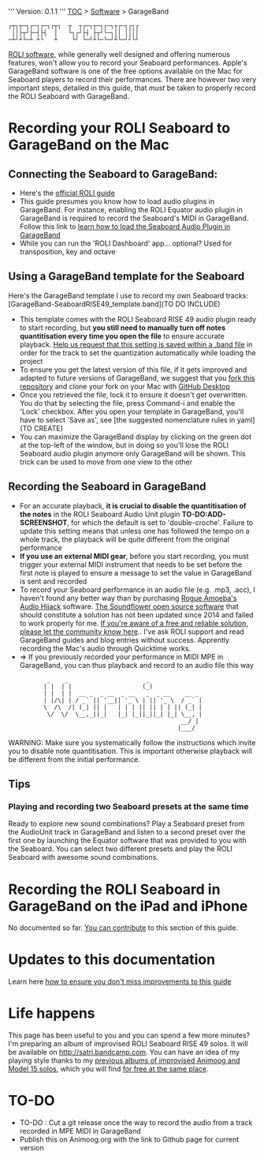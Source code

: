 '''
Version: 0.1.1
'''
[TOC](../README.md) > [Software](README.md) > GarageBand
```
┌┬┐┬─┐┌─┐┌─┐┌┬┐  ┬  ┬┌─┐┬─┐┌─┐┬┌─┐┌┐┌
 ││├┬┘├─┤├┤  │   └┐┌┘├┤ ├┬┘└─┐││ ││││
─┴┘┴└─┴ ┴└   ┴    └┘ └─┘┴└─└─┘┴└─┘┘└┘
```

[ROLI software](software.md), while generally well designed and offering numerous features, won't allow you to record your Seaboard performances. Apple's GarageBand software is one of the free options available on the Mac for Seaboard players to record their performances. There are however two very important steps, detailed in this guide, that *must* be taken to properly record the ROLI Seaboard with GarageBand.



# Recording your ROLI Seaboard to GarageBand on the Mac

## Connecting the Seaboard to GarageBand:

* Here's the [official ROLI guide](https://support.roli.com/article/using-the-seaboard-with-garageband/)
 * This guide presumes you know how to load audio plugins in GarageBand. For instance, enabling the ROLI Equator audio plugin in GarageBand is required to record the Seaboard's MIDI in GarageBand. Follow this link to [learn how to load the Seaboard Audio Plugin in GarageBand ](https://support.native-instruments.com/hc/en-us/articles/210292525-How-to-Insert-Native-Instruments-Plug-ins-in-GarageBand)
* While you can run the 'ROLI Dashboard' app... optional? Used for transposition, key and octave

## Using a GarageBand template for the Seaboard

Here's the GarageBand template I use to record my own Seaboard tracks: [GarageBand-SeaboardRISE49_template.band](TO DO INCLUDE)

* This template comes with the ROLI Seaboard RISE 49 audio plugin ready to start recording, but __you still need to manually turn off notes quantitisation every time you open the file__ to ensure accurate playback. [Help us request that this setting is saved within a .band file](TO-BE-CREATED) in order for the track to set the quantization automatically while loading the project
* To ensure you get the latest version of this file, if it gets improved and adapted to future versions of GarageBand, we suggest that you [fork this repository]() and clone your fork on your Mac with [GitHub Desktop]()
* Once you retrieved the file, lock it to ensure it doesn't get overwritten. You do that by selecting the file, press Command-i and enable the 'Lock' checkbox. After you open your template in GarageBand, you'll have to select 'Save as', see [the suggested nomenclature rules in yaml](TO CREATE)
* You can maximize the GarageBand display by clicking on the green dot at the top-left of the window, but in doing so you'll lose the ROLI Seaboard audio plugin anymore only GarageBand will be shown. This trick can be used to move from one view to the other

## Recording the Seaboard in GarageBand

* For an accurate playback, __it is crucial to disable the quantitisation of the notes__ in the ROLI Seaboard Audio Unit plugin __TO-DO:ADD-SCREENSHOT__, for which the default is set to 'double-croche'. Failure to update this setting means that unless one has followed the tempo on a whole track, the playback will be quite different from the original performance
* __If you use an external MIDI gear__, before you start recording, you must trigger your external MIDI instrument that needs to be set before the first note is played to ensure a message to set the value in GarageBand is sent and recorded  
* To record your Seaboard performance in an audio file (e.g. .mp3, .acc), I haven't found any better way than by purchasing [Rogue Amoeba's Audio Hijack](http://rogueamoeba.com/audiohijack/) software. [The Soundflower open source software](https://github.com/mattingalls/Soundflower) that should constitute a solution has not been updated since 2014 and failed to work properly for me. [If you're aware of a free and reliable solution, please let the community know here](LINK-TO-A-RELATED-ISSUE).. I've ask ROLI support and read GarageBand guides and blog entries without success. Apprently recording the Mac's audio through Quicktime works.
 * => If you previously recorded your performance in MIDI MPE in GarageBand, you can thus playback and record to an audio file this way

```
           _    _                      _               
          | |  | |                    (_)              
          | |  | |  __ _  _ __  _ __   _  _ __    __ _
          | |/\| | / _` || '__|| '_ \ | || '_ \  / _` |
          \  /\  /| (_| || |   | | | || || | | || (_| |
           \/  \/  \__,_||_|   |_| |_||_||_| |_| \__, |
                                                 __/ |
                                                |___/
```
  WARNING: Make sure you systematically follow the instructions which invite you to disable note quantitisation. This is important otherwise playback will be different from the initial performance.


## Tips

### Playing and recording two Seaboard presets at the same time

Ready to explore new sound combinations? Play a Seaboard preset from the AudioUnit track in GarageBand and listen to a second preset over the first one by launching the Equator software that was provided to you with the Seaboard. You can select two different presets and play the ROLI Seaboard with awesome sound combinations.



# Recording the ROLI Seaboard in GarageBand on the iPad and iPhone

No documented so far. [You can contribute](../contribute.md) to this section of this guide.


# Updates to this documentation

Learn here [how to ensure you don't miss improvements to this guide](TO-DO)

# Life happens

This page has been useful to you and you can spend a few more minutes? I'm preparing an album of improvised ROLI Seaboard RISE 49 solos. It will be available on http://satri.bandcamp.com. You can have an idea of my playing style thanks to my [previous albums of improvised Animoog and Model 15 solos](http://animoog.org/satri), which you will find [for free at the same place](http://satri.bandcamp.com).


# TO-DO

* TO-DO : Cut a git release once the way to record the audio from a track recorded in MPE MIDI in GarageBand
* Publish this on Animoog.org with the link to Github page for current version
